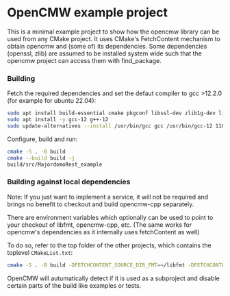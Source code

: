 # OpenCMW example project

This is a minimal example project to show how the opencmw library can be used from any CMake project.
It uses CMake's FetchContent mechanism to obtain opencmw and (some of) its dependencies.
Some dependencies (openssl, zlib) are assumed to be installed system wide such that the opencmw project can access them with find_package.

### Building

Fetch the required dependencies and set the defaut compiler to gcc >12.2.0 (for example for ubuntu 22.04):

``` bash
sudo apt install build-essential cmake pkgconf libssl-dev zlib1g-dev libbrotli-dev
sudo apt install -y gcc-12 g++-12
sudo update-alternatives --install /usr/bin/gcc gcc /usr/bin/gcc-12 110 --slave /usr/bin/g++ g++ /usr/bin/g++-12 --slave /usr/bin/gcov gcov /usr/bin/gcov-12
```

Configure, build and run:

```bash
cmake -S . -B build
cmake --build build -j
build/src/MajordomoRest_example
```

### Building against local dependencies

Note: If you just want to implement a service, it will not be required and brings no benefit to checkout and build opencmw-cpp separately.

There are environment variables which optionally can be used to point to your checkout of libfmt, opencmw-cpp, etc.
(The same works for opencmw's dependencies as it internally uses fetchContent as well)

To do so, refer to the top folder of the other projects, which contains the toplevel `CMakeList.txt`:

```bash
cmake -S . -B build -DFETCHCONTENT_SOURCE_DIR_FMT=~/libfmt -DFETCHCONTENT_SOURCE_DIR_OPENCMW-CPP=~/opencmw-cpp
```

OpenCMW will autumatically detect if it is used as a subproject and disable certain parts of the build like examples or tests.
